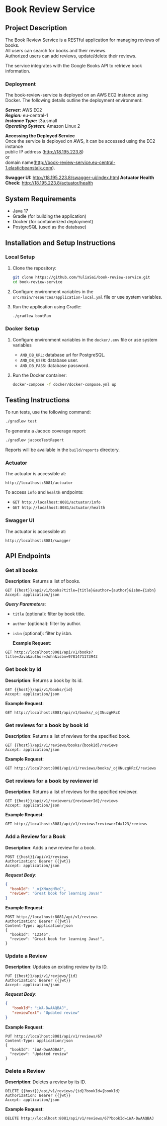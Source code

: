 
# Book Review Service

## Project Description
The Book Review Service is a RESTful application for managing reviews of books.  
All users can search for books and their reviews.  
Authorized users can add reviews, update/delete their reviews.  

The service integrates with the Google Books API to retrieve book information.

### Deployment
The book-review-service is deployed on an AWS EC2 instance using Docker. 
The following details outline the deployment environment:

_**Server:**_ AWS EC2  
_**Region:**_ eu-central-1  
_**Instance Type:**_ t3a.small  
_**Operating System:**_ Amazon Linux 2  

**Accessing the Deployed Service**  
Once the service is deployed on AWS, it can be accessed using the EC2 instance  
public IP address (http://18.195.223.8)  
or  
domain name(http://book-review-service.eu-central-1.elasticbeanstalk.com).

**Swagger UI:** http://18.195.223.8/swagger-ui/index.html
**Actuator Health Check:** http://18.195.223.8/actuator/health

## System Requirements
- Java 17
- Gradle (for building the application)
- Docker (for containerized deployment)
- PostgreSQL (used as the database)

## Installation and Setup Instructions

### Local Setup
1. Clone the repository:
    ```bash
    git clone https://github.com/YuliaSai/book-review-service.git
    cd book-review-service
    ```
2. Configure environment variables in the `src/main/resources/application-local.yml` file or use system variables.

3. Run the application using Gradle:
    ```bash
    ./gradlew bootRun
    ```

### Docker Setup
1. Configure environment variables in the `docker/.env` file or use system variables
    - `AND_DB_URL`: database url for PostgreSQL.
    - `AND_DB_USER`: database user.
    - `AND_DB_PASS`: database password.

2. Run the Docker container:
    ```bash
    docker-compose -f docker/docker-compose.yml up
    ```

## Testing Instructions
To run tests, use the following command:
```bash
./gradlew test
```

To generate a Jacoco coverage report:
```bash
./gradlew jacocoTestReport
```

Reports will be available in the `build/reports` directory.

### Actuator
The actuator is accessible at:
```
http://localhost:8081/actuator
```
To access `info` and `health` endpoints:
- `GET http://localhost:8081/actuator/info`
- `GET http://localhost:8081/actuator/health`

### Swagger UI
The actuator is accessible at:
```
http://localhost:8081/swagger
```

## API Endpoints

### Get all books
**Description**: Returns a list of books.
  ```http
GET {{host}}/api/v1/books?title={title}&author={author}&isbn={isbn}
Accept: application/json
  ```
_**Query Parameters**_:
- `title` (optional): filter by book title.
- `author` (optional): filter by author.  
- `isbn` (optional): filter by isbn.


  **Example Request**:
```
GET http://localhost:8081/api/v1/books?title=Java&author=John&isbn=9781471173943
```

### Get book by id
**Description**: Returns a book by its id.
  ```http
GET {{host}}/api/v1/books/{id}
Accept: application/json
   ```
**Example Request**:
```
GET http://localhost:8081/api/v1/books/_ojXNuzgHRcC
```

### Get reviews for a book by book id
**Description**: Returns a list of reviews for the specified book.
  ```http
GET {{host}}/api/v1/reviews/books/{bookId}/reviews
Accept: application/json
   ```
**Example Request**:
```
GET http://localhost:8081/api/v1/reviews/books/_ojXNuzgHRcC/reviews
```

### Get reviews for a book by reviewer id
**Description**: Returns a list of reviews for the specified reviewer.
  ```http
GET {{host}}/api/v1/reviewers/{reviewerId}/reviews
Accept: application/json
   ```
**Example Request**:
```
GET http://localhost:8081/api/v1/reviews?reviewerId=123/reviews
```

### Add a Review for a Book
**Description**: Adds a new review for a book.  
  ```http
POST {{host}}/api/v1/reviews
Authorization: Bearer {{jwt}}
Accept: application/json
   ```
_**Request Body**_:
```json
{
  "bookId": "_ojXNuzgHRcC",
  "review": "Great book for learning Java!"
}
```
**Example Request**:
```
POST http://localhost:8081/api/v1/reviews
Authorization: Bearer {{jwt}}
Content-Type: application/json
{
  "bookId": "12345",
  "review": "Great book for learning Java!",
}
```

### Update a Review
**Description**: Updates an existing review by its ID.
  ```http
PUT {{host}}/api/v1/reviews/{id}
Authorization: Bearer {{jwt}}
Accept: application/json
   ```
_**Request Body**_:
```json
{
   "bookId": "iWA-DwAAQBAJ",
   "reviewText": "Updated review"
}
```
**Example Request**:
```
PUT http://localhost:8081/api/v1/reviews/67
Content-Type: application/json
{
  "bookId": "iWA-DwAAQBAJ",
  "review": "Updated review"
}
```

### Delete a Review
**Description**: Deletes a review by its ID.  
  ```http
DELETE {{host}}/api/v1/reviews/{id}?bookId={bookId}
Authorization: Bearer {{jwt}}
Accept: application/json
```
**Example Request**:
```
DELETE http://localhost:8081/api/v1/reviews/67?bookId=iWA-DwAAQBAJ
```